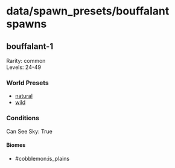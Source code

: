 # data/spawn_presets/bouffalant spawns  
  
## bouffalant-1  
Rarity: common  
Levels: 24-49  
  
### World Presets  
* [natural](/data/spawn_data/natural.md)  
* [wild](/data/spawn_data/wild.md)  
  
### Conditions  
Can See Sky: True  
  
#### Biomes  
  * #cobblemon:is_plains
  
